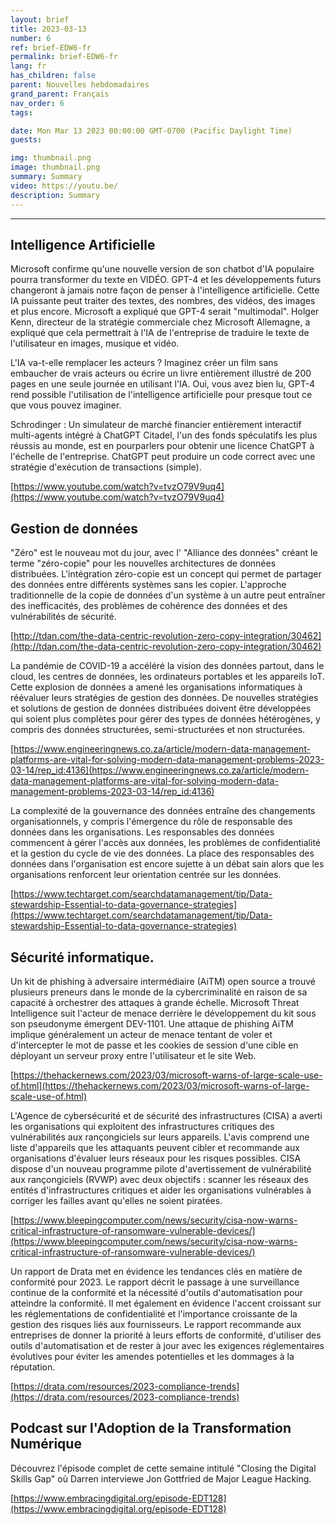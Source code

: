```yaml
---
layout: brief
title: 2023-03-13
number: 6
ref: brief-EDW6-fr
permalink: brief-EDW6-fr
lang: fr
has_children: false
parent: Nouvelles hebdomadaires
grand_parent: Français
nav_order: 6
tags:

date: Mon Mar 13 2023 00:00:00 GMT-0700 (Pacific Daylight Time)
guests:

img: thumbnail.png
image: thumbnail.png
summary: Summary
video: https://youtu.be/
description: Summary
---
```






---

## Intelligence Artificielle

Microsoft confirme qu'une nouvelle version de son chatbot d'IA populaire pourra transformer du texte en VIDÉO. GPT-4 et les développements futurs changeront à jamais notre façon de penser à l'intelligence artificielle. Cette IA puissante peut traiter des textes, des nombres, des vidéos, des images et plus encore. Microsoft a expliqué que GPT-4 serait "multimodal". Holger Kenn, directeur de la stratégie commerciale chez Microsoft Allemagne, a expliqué que cela permettrait à l'IA de l'entreprise de traduire le texte de l'utilisateur en images, musique et vidéo.

L'IA va-t-elle remplacer les acteurs ? Imaginez créer un film sans embaucher de vrais acteurs ou écrire un livre entièrement illustré de 200 pages en une seule journée en utilisant l'IA. Oui, vous avez bien lu, GPT-4 rend possible l'utilisation de l'intelligence artificielle pour presque tout ce que vous pouvez imaginer.

Schrodinger : Un simulateur de marché financier entièrement interactif multi-agents intégré à ChatGPT Citadel, l'un des fonds spéculatifs les plus réussis au monde, est en pourparlers pour obtenir une licence ChatGPT à l'échelle de l'entreprise. ChatGPT peut produire un code correct avec une stratégie d'exécution de transactions (simple).

[https://www.youtube.com/watch?v=tvzO79V9uq4](https://www.youtube.com/watch?v=tvzO79V9uq4)

## Gestion de données

"Zéro" est le nouveau mot du jour, avec l' "Alliance des données" créant le terme "zéro-copie" pour les nouvelles architectures de données distribuées. L'intégration zéro-copie est un concept qui permet de partager des données entre différents systèmes sans les copier. L'approche traditionnelle de la copie de données d'un système à un autre peut entraîner des inefficacités, des problèmes de cohérence des données et des vulnérabilités de sécurité.

[http://tdan.com/the-data-centric-revolution-zero-copy-integration/30462](http://tdan.com/the-data-centric-revolution-zero-copy-integration/30462)

La pandémie de COVID-19 a accéléré la vision des données partout, dans le cloud, les centres de données, les ordinateurs portables et les appareils IoT. Cette explosion de données a amené les organisations informatiques à réévaluer leurs stratégies de gestion des données. De nouvelles stratégies et solutions de gestion de données distribuées doivent être développées qui soient plus complètes pour gérer des types de données hétérogènes, y compris des données structurées, semi-structurées et non structurées.

[https://www.engineeringnews.co.za/article/modern-data-management-platforms-are-vital-for-solving-modern-data-management-problems-2023-03-14/rep_id:4136](https://www.engineeringnews.co.za/article/modern-data-management-platforms-are-vital-for-solving-modern-data-management-problems-2023-03-14/rep_id:4136)

La complexité de la gouvernance des données entraîne des changements organisationnels, y compris l'émergence du rôle de responsable des données dans les organisations. Les responsables des données commencent à gérer l'accès aux données, les problèmes de confidentialité et la gestion du cycle de vie des données. La place des responsables des données dans l'organisation est encore sujette à un débat sain alors que les organisations renforcent leur orientation centrée sur les données.

[https://www.techtarget.com/searchdatamanagement/tip/Data-stewardship-Essential-to-data-governance-strategies](https://www.techtarget.com/searchdatamanagement/tip/Data-stewardship-Essential-to-data-governance-strategies)

## Sécurité informatique.

Un kit de phishing à adversaire intermédiaire (AiTM) open source a trouvé plusieurs preneurs dans le monde de la cybercriminalité en raison de sa capacité à orchestrer des attaques à grande échelle. Microsoft Threat Intelligence suit l'acteur de menace derrière le développement du kit sous son pseudonyme émergent DEV-1101. Une attaque de phishing AiTM implique généralement un acteur de menace tentant de voler et d'intercepter le mot de passe et les cookies de session d'une cible en déployant un serveur proxy entre l'utilisateur et le site Web.

[https://thehackernews.com/2023/03/microsoft-warns-of-large-scale-use-of.html](https://thehackernews.com/2023/03/microsoft-warns-of-large-scale-use-of.html)

L'Agence de cybersécurité et de sécurité des infrastructures (CISA) a averti les organisations qui exploitent des infrastructures critiques des vulnérabilités aux rançongiciels sur leurs appareils. L'avis comprend une liste d'appareils que les attaquants peuvent cibler et recommande aux organisations d'évaluer leurs réseaux pour les risques possibles. CISA dispose d'un nouveau programme pilote d'avertissement de vulnérabilité aux rançongiciels (RVWP) avec deux objectifs : scanner les réseaux des entités d'infrastructures critiques et aider les organisations vulnérables à corriger les failles avant qu'elles ne soient piratées.

[https://www.bleepingcomputer.com/news/security/cisa-now-warns-critical-infrastructure-of-ransomware-vulnerable-devices/](https://www.bleepingcomputer.com/news/security/cisa-now-warns-critical-infrastructure-of-ransomware-vulnerable-devices/)

Un rapport de Drata met en évidence les tendances clés en matière de conformité pour 2023. Le rapport décrit le passage à une surveillance continue de la conformité et la nécessité d'outils d'automatisation pour atteindre la conformité. Il met également en évidence l'accent croissant sur les réglementations de confidentialité et l'importance croissante de la gestion des risques liés aux fournisseurs. Le rapport recommande aux entreprises de donner la priorité à leurs efforts de conformité, d'utiliser des outils d'automatisation et de rester à jour avec les exigences réglementaires évolutives pour éviter les amendes potentielles et les dommages à la réputation.

[https://drata.com/resources/2023-compliance-trends](https://drata.com/resources/2023-compliance-trends)

## Podcast sur l'Adoption de la Transformation Numérique

Découvrez l'épisode complet de cette semaine intitulé "Closing the Digital Skills Gap" où Darren interviewe Jon Gottfried de Major League Hacking.

[https://www.embracingdigital.org/episode-EDT128](https://www.embracingdigital.org/episode-EDT128)


